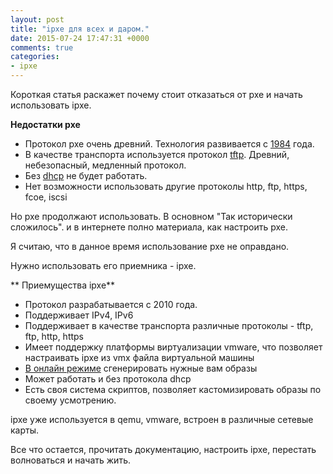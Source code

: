 ```yaml
---
layout: post
title: "ipxe для всех и даром."
date: 2015-07-24 17:47:31 +0000
comments: true
categories: 
- ipxe
---
```


Короткая статья раскажет почему стоит отказаться от pxe и начать использовать ipxe.
<!-- more -->

**Недостатки pxe**

*   Протокол pxe очень древний. Технология развивается с  [1984](https://en.wikipedia.org/wiki/Preboot_Execution_Environment) года.
*   В качестве транспорта используется протокол [tftp](https://en.wikipedia.org/wiki/Trivial_File_Transfer_Protocol). Древний, небезопасный, медленный протокол.
*   Без [dhcp](https://en.wikipedia.org/wiki/Dynamic_Host_Configuration_Protocol) не будет работать.
*   Нет возможности использовать другие протоколы http, ftp, https, fcoe, iscsi



Но pxe продолжают использовать. В основном "Так исторически сложилось". и в интернете полно материала, как настроить pxe.

Я считаю, что в данное время использование pxe не оправдано.

Нужно использовать его приемника - ipxe.

** Приемущества ipxe**

*   Протокол разрабатывается с 2010 года. 
*   Поддерживает IPv4, IPv6
*   Поддерживает в качестве транспорта различные протоколы - tftp, ftp, http, https
*   Имеет поддержку платформы виртуализации vmware, что позволяет настраивать ipxe из vmx файла виртуальной машины
*   [В онлайн режиме](http://rom-o-matic.eu) сгенерировать нужные вам образы
*   Может работать и без протокола dhcp
*   Есть своя система скриптов, позволяет кастомизировать образы по своему усмотрению.

ipxe уже используется в qemu, vmware, встроен в различные сетевые карты.

Все что остается, прочитать документацию, настроить ipxe, перестать волноваться и начать жить.




